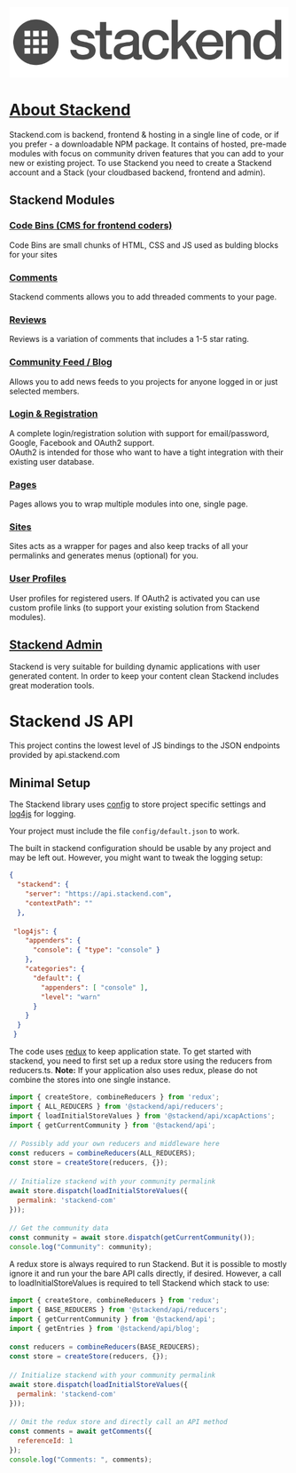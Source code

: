 <p align="center" style="width:400px; width:auto">
  <a href="https://stackend.com">
    <img src="https://github.com/josh-sthlm/stackend-js-api/blob/master/stackend_logo_dark.png">
  </a>
</p>

# [About Stackend](https://stackend.com)
Stackend.com is backend, frontend & hosting in a single line of code, or if you prefer - a downloadable NPM package.
It contains of hosted, pre-made modules with focus on community driven features that you can add to your new or existing project.
To use Stackend you need to create a Stackend account and a Stack (your cloudbased backend, frontend and admin). 

## Stackend Modules

### [Code Bins (CMS for frontend coders)](https://stackend.com/product/codebin)
Code Bins are small chunks of HTML, CSS and JS used as bulding blocks for your sites<br>

### [Comments](https://stackend.com/product/comments)
Stackend comments allows you to add threaded comments to your page.<br>

### [Reviews](https://stackend.com/product/reviews)
Reviews is a variation of comments that includes a 1-5 star rating.<br>

### [Community Feed / Blog](https://stackend.com/product/feed)
Allows you to add news feeds to you projects for anyone logged in or just selected members.<br>

### [Login & Registration](https://stackend.com/product/login)
A complete login/registration solution with support for email/password, Google, Facebook and OAuth2 support.<br>
OAuth2 is intended for those who want to have a tight integration with their existing user database.

### [Pages](https://stackend.com/product/pages)
Pages allows you to wrap multiple modules into one, single page.<br>

### [Sites](https://stackend.com/product/sites)
Sites acts as a wrapper for pages and also keep tracks of all your permalinks and generates menus (optional) for you.<br>

### [User Profiles](https://stackend.com/product/login)
User profiles for registered users. If OAuth2 is activated you can use custom profile links (to support your existing solution from Stackend modules).<br>

## [Stackend Admin](https://stackend.com/product/admin)
Stackend is very suitable for building dynamic applications with user generated content. In order to keep your content clean Stackend includes great moderation tools.<br>


# Stackend JS API

This project contins the lowest level of JS bindings to the JSON endpoints provided by api.stackend.com

## Minimal Setup

The Stackend library uses [config](https://www.npmjs.com/package/config) to store project specific settings 
and [log4js](https://www.npmjs.com/package/log4js) for logging.

Your project must include the file `config/default.json` to work.

The built in stackend configuration should be usable by any project and may be left out. However, you might want to tweak the logging setup:

```json
{
  "stackend": {
    "server": "https://api.stackend.com",
    "contextPath": ""
  },
  
 "log4js": {
    "appenders": {
      "console": { "type": "console" }
    },
    "categories": {
      "default": {
        "appenders": [ "console" ],
        "level": "warn"
      }
    }
  }
 } 
```
The code uses [redux](https://www.npmjs.com/package/redux) to keep application state. To get started with stackend, you need to first set up a redux store using the reducers from reducers.ts. **Note:** If your application also uses redux, please do not combine the stores into one single instance.

```javascript
import { createStore, combineReducers } from 'redux';
import { ALL_REDUCERS } from '@stackend/api/reducers';
import { loadInitialStoreValues } from '@stackend/api/xcapActions';
import { getCurrentCommunity } from '@stackend/api';
    
// Possibly add your own reducers and middleware here
const reducers = combineReducers(ALL_REDUCERS);    
const store = createStore(reducers, {});
    
// Initialize stackend with your community permalink
await store.dispatch(loadInitialStoreValues({
  permalink: 'stackend-com'
}));

// Get the community data
const community = await store.dispatch(getCurrentCommunity());
console.log("Community": community);
```

A redux store is always required to run Stackend. But it is possible to mostly ignore it and run your the bare API calls directly, if desired.
However, a call to loadInitialStoreValues is required to tell Stackend which stack to use:

```javascript
import { createStore, combineReducers } from 'redux';
import { BASE_REDUCERS } from '@stackend/api/reducers';
import { getCurrentCommunity } from '@stackend/api';
import { getEntries } from '@stackend/api/blog';

const reducers = combineReducers(BASE_REDUCERS);    
const store = createStore(reducers, {});

// Initialize stackend with your community permalink
await store.dispatch(loadInitialStoreValues({
  permalink: 'stackend-com'
}));

// Omit the redux store and directly call an API method
const comments = await getComments({
  referenceId: 1
});
console.log("Comments: ", comments);

```
